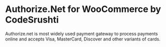 # Authorize.Net for WooCommerce by CodeSrushti
Authorize.net is most widely used payment gateway to process payments online and accepts Visa, MasterCard, Discover and other variants of cards.
